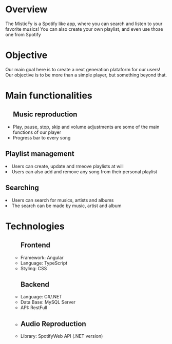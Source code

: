 <h1>Overview</h1>

<p>The MisticFy is a Spotify like app, where you can search and listen to your favorite musics! You can also create your own playlist, and even use those one from Spotify</p>

<h1>Objective</h1>

<p>Our main goal here is to create a next generation plataform for our users! Our objective is to be more than a simple player, but something beyond that. </p>


<h1>Main functionalities</h1>

<ul>
<h2>Music reproduction</h2>
<li> Play, pause, stop, skip and volume adjustments are some of the main functions of our player</li>
<li> Progress bar to every song</li>
</ul>

<h2>Playlist management</h2>
<li> Users can create, update and rmeove playlists at will</li>
<li> Users can also add and remove any song from their personal playlist</li>

<h2>Searching</h2>
<li> Users can search for musics, artists and albums</li>
<li> The search can be made by music, artist and album</li>
</ul>

<h1>Technologies</h1>

<ol> 
<ul>
<h2>Frontend</h2>
<li>Framework: Angular</li>
<li>Language: TypeScript</li>
<li>Styling: CSS</li>
</li>

<h2>Backend</h2>
<li>Language: C#/.NET</li>
<li>Data Base: MySQL Server</li>
<li>API: RestFull</li>
</li>

<li><h2>Audio Reproduction</h2>
<li>Library: SpotifyWeb API (.NET version)</li>
</li>
</ul>
</ol>